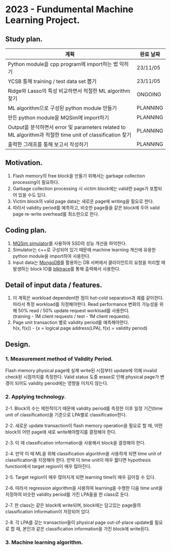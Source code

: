 # 2023 - Fundumental Machine Learning Project.

## Study plan.
| 계획 | 완료 날짜 |
| - | - |
| Python module을 cpp program에 import하는 법 익히기| 23/11/05 |
| YCSB 통해 training / test data set 뽑기 | 23/11/05 |
| Ridge와 Lasso의 특성 비교하면서 적절한 ML algorithm 찾기 | ONGOING |
| ML algorithm으로 구성된 python module 만들기 | PLANNING |
| 만든 python module을 MQSim에 import하기 | PLANNING |
| Output을 분석하면서 error 및 parameters related to ML algorithm과 적절한 time unit of classification 찾기 | PLANNING |
| 출력한 그래프를 통해 보고서 작성하기 | PLANNING |



## Motivation.
1. Flash memory의 free block을 만들기 위해서는 garbage collection processing이 필요하다.
2. Garbage collection processing 시 victim block에는 valid한 page가 포함되어 있을 수도 있다.
3. Victim block의 valid page data는 새로운 page에 writing을 필요로 한다.
4. 따라서 validity period를 예측하고, 비슷한 page들을 같은 block에 두어 valid page re-write overhead를 최소한으로 한다.

## Coding plan.
1. [MQSim simulator](https://github.com/CMU-SAFARI/MQSim)를 사용하여 SSD의 성능 개선을 파악한다.
2. Simulator는 c++로 구성되어 있기 때문에 machine learning 계산에 유용한 python module을 import하여 사용한다.
3. Input data는 [MongoDB](https://github.com/mongodb/mongo)를 활용하는 DB 서버에서 클라이언트의 요청을 처리할 때 발생하는 block IO를 [blktrace](https://github.com/efarrer/blktrace)를 통해 출력해서 사용한다.

## Detail of input data / features.
1. 이 계획은 workload dependent한 점이 hot-cold separation과 궤를 같이한다. 따라서 특정 workload를 지정해야한다.
	Read performance 변화의 가능성을 위해 50% read / 50% update request workload를 사용한다.  
	(training - 1M client requests / test - 1M client requests).
2. Page unit transaction 별로 validity period를 예측해야한다.  
	h(x, f(x)) - {x = logical page address(LPA), f(x) = validity period}

## Design.
### 1. Measurement method of Validity Period.
Flash memory physical page에 실제 write된 시점부터 update에 의해 invalid check된 시점까지를 측정한다.
Valid status 도중 erase로 인해 physical page가 변경이 되어도 validity period에는 영향을 미치지 않는다.

### 2. Applying technology.
2-1. Block의 수는 제한적이기 때문에 validity period를 측정한 이후 일정 기간(time unit of classification)을 기준으로 LPA별로 classification한다.  

2-2. 새로운 update transaction이 flash memory operation을 필요로 할 때, 어떤 block의 어떤 page에 새로 write해야할지를 결정해야 한다.  

2-3. 이 때 classification information을 사용해서 block을 결정해야 한다.  

2-4. 만약 이 때 ML을 위해 classification algorithm을 사용하게 되면 time unit of classification을 지정해야 한다. 만약 이 time unit이 매우 짧다면 hypothesis function에서 target region이 매우 많아진다.  

2-5. Target region이 매우 많아지게 되면 learning time이 매우 길어질 수 있다.  

2-6. 따라서 regression algorithm을 사용하여 learning을 수행한 다음 time unit을 지정하여 비슷한 validity period를 가진 LPA들을 한 class로 둔다.  

2-7. 한 class는 같은 block에 write되며, block에는 담고있는 page들의 classification information이 저장되어 있다.  

2-8. 각 LPA를 갖는 transaction들이 physical page out-of-place update를 필요로 할 때, 본인과 같은 classification information을 가진 block에 write된다.

### 3. Machine learning algorithm.
